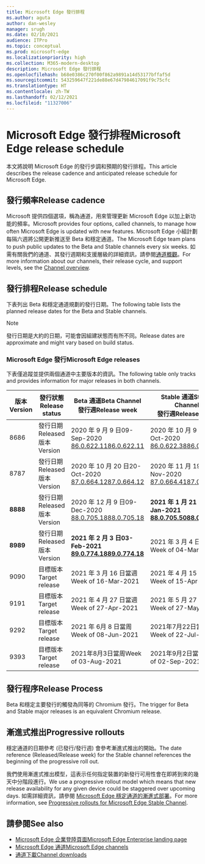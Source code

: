 ```yaml
---
title: Microsoft Edge 發行排程
ms.author: aguta
author: dan-wesley
manager: srugh
ms.date: 02/10/2021
audience: ITPro
ms.topic: conceptual
ms.prod: microsoft-edge
ms.localizationpriority: high
ms.collection: M365-modern-desktop
description: Microsoft Edge 發行排程
ms.openlocfilehash: b68e0386c270f00f862a9891a14d53177bffaf5d
ms.sourcegitcommit: 543259647f221de88e67d47984617091f9c75cfc
ms.translationtype: HT
ms.contentlocale: zh-TW
ms.lasthandoff: 02/12/2021
ms.locfileid: "11327006"
---
```

# <span data-ttu-id="7d3cb-103">Microsoft Edge 發行排程</span><span class="sxs-lookup"><span data-stu-id="7d3cb-103">Microsoft Edge release schedule</span></span>

<span data-ttu-id="7d3cb-104">本文將說明 Microsoft Edge 的發行步調和預期的發行排程。</span><span class="sxs-lookup"><span data-stu-id="7d3cb-104">This article describes the release cadence and anticipated release schedule for Microsoft Edge.</span></span>

## <span data-ttu-id="7d3cb-105">發行頻率</span><span class="sxs-lookup"><span data-stu-id="7d3cb-105">Release cadence</span></span>

<span data-ttu-id="7d3cb-106">Microsoft 提供四個選項，稱為通道，用來管理更新 Microsoft Edge 以加上新功能的頻率。</span><span class="sxs-lookup"><span data-stu-id="7d3cb-106">Microsoft provides four options, called channels, to manage how often Microsoft Edge is updated with new features.</span></span> <span data-ttu-id="7d3cb-107">Microsoft Edge 小組計劃每隔六週將公開更新推送至 Beta 和穩定通道。</span><span class="sxs-lookup"><span data-stu-id="7d3cb-107">The Microsoft Edge team plans to push public updates to the Beta and Stable channels every six weeks.</span></span> <span data-ttu-id="7d3cb-108">如需有關我們的通道、其發行週期和支援層級的詳細資訊，請參閱[通道概觀](https://docs.microsoft.com/DeployEdge/microsoft-edge-channels#channel-overview)。</span><span class="sxs-lookup"><span data-stu-id="7d3cb-108">For more information about our channels, their release cycle, and support levels, see the [Channel overview](https://docs.microsoft.com/DeployEdge/microsoft-edge-channels#channel-overview).</span></span>

## <span data-ttu-id="7d3cb-109">發行排程</span><span class="sxs-lookup"><span data-stu-id="7d3cb-109">Release schedule</span></span>

<span data-ttu-id="7d3cb-110">下表列出 Beta 和穩定通道規劃的發行日期。</span><span class="sxs-lookup"><span data-stu-id="7d3cb-110">The following table lists the planned release dates for the Beta and Stable channels.</span></span>

> [!NOTE]
> <span data-ttu-id="7d3cb-111">發行日期是大約的日期，可能會因組建狀態而有所不同。</span><span class="sxs-lookup"><span data-stu-id="7d3cb-111">Release dates are approximate and might vary based on build status.</span></span>

### <span data-ttu-id="7d3cb-112">Microsoft Edge 發行</span><span class="sxs-lookup"><span data-stu-id="7d3cb-112">Microsoft Edge releases</span></span>

<span data-ttu-id="7d3cb-113">下表僅追蹤並提供兩個通道中主要版本的資訊。</span><span class="sxs-lookup"><span data-stu-id="7d3cb-113">The following table only tracks and provides information for major releases in both channels.</span></span>

| <span data-ttu-id="7d3cb-114">版本</span><span class="sxs-lookup"><span data-stu-id="7d3cb-114">Version</span></span> | <span data-ttu-id="7d3cb-115">發行狀態</span><span class="sxs-lookup"><span data-stu-id="7d3cb-115">Release status</span></span> | <span data-ttu-id="7d3cb-116">Beta 通道</span><span class="sxs-lookup"><span data-stu-id="7d3cb-116">Beta Channel</span></span><br><span data-ttu-id="7d3cb-117">發行週</span><span class="sxs-lookup"><span data-stu-id="7d3cb-117">Release week</span></span> | <span data-ttu-id="7d3cb-118">Stable 通道</span><span class="sxs-lookup"><span data-stu-id="7d3cb-118">Stable Channel</span></span><br><span data-ttu-id="7d3cb-119">發行週</span><span class="sxs-lookup"><span data-stu-id="7d3cb-119">Release week</span></span> |
|---------|-----|------|--------|
| <span data-ttu-id="7d3cb-120">86</span><span class="sxs-lookup"><span data-stu-id="7d3cb-120">86</span></span> | <span data-ttu-id="7d3cb-121">發行日期</span><span class="sxs-lookup"><span data-stu-id="7d3cb-121">Released</span></span><br><span data-ttu-id="7d3cb-122">版本</span><span class="sxs-lookup"><span data-stu-id="7d3cb-122">Version</span></span> | <span data-ttu-id="7d3cb-123">2020 年 9 月 9 日</span><span class="sxs-lookup"><span data-stu-id="7d3cb-123">09-Sep-2020</span></span><br>[<span data-ttu-id="7d3cb-124">86.0.622.11</span><span class="sxs-lookup"><span data-stu-id="7d3cb-124">86.0.622.11</span></span>](https://docs.microsoft.com/deployedge/microsoft-edge-relnote-archive-beta-channel#version-86062211-september-9) | <span data-ttu-id="7d3cb-125">2020 年 10 月 9 日</span><span class="sxs-lookup"><span data-stu-id="7d3cb-125">09-Oct-2020</span></span><br>[<span data-ttu-id="7d3cb-126">86.0.622.38</span><span class="sxs-lookup"><span data-stu-id="7d3cb-126">86.0.622.38</span></span>](https://docs.microsoft.com/deployedge/microsoft-edge-relnote-stable-channel#version-86062238-october-9) |
| <span data-ttu-id="7d3cb-127">87</span><span class="sxs-lookup"><span data-stu-id="7d3cb-127">87</span></span> | <span data-ttu-id="7d3cb-128">發行日期</span><span class="sxs-lookup"><span data-stu-id="7d3cb-128">Released</span></span><br><span data-ttu-id="7d3cb-129">版本</span><span class="sxs-lookup"><span data-stu-id="7d3cb-129">Version</span></span> | <span data-ttu-id="7d3cb-130">2020 年 10 月 20 日</span><span class="sxs-lookup"><span data-stu-id="7d3cb-130">20-Oct-2020</span></span><br>[<span data-ttu-id="7d3cb-131">87.0.664.12</span><span class="sxs-lookup"><span data-stu-id="7d3cb-131">87.0.664.12</span></span>](https://docs.microsoft.com/deployedge/microsoft-edge-relnote-beta-channel#version-87066412-october-20) | <span data-ttu-id="7d3cb-132">2020 年 11 月 19 日</span><span class="sxs-lookup"><span data-stu-id="7d3cb-132">19-Nov-2020</span></span><br>[<span data-ttu-id="7d3cb-133">87.0.664.41</span><span class="sxs-lookup"><span data-stu-id="7d3cb-133">87.0.664.41</span></span>](https://docs.microsoft.com/deployedge/microsoft-edge-relnote-stable-channel#version-87066441-november-19) |
| **<span data-ttu-id="7d3cb-134">88</span><span class="sxs-lookup"><span data-stu-id="7d3cb-134">88</span></span>** | <span data-ttu-id="7d3cb-135">發行日期</span><span class="sxs-lookup"><span data-stu-id="7d3cb-135">Released</span></span><br><span data-ttu-id="7d3cb-136">版本</span><span class="sxs-lookup"><span data-stu-id="7d3cb-136">Version</span></span> | <span data-ttu-id="7d3cb-137">2020 年 12 月 9 日</span><span class="sxs-lookup"><span data-stu-id="7d3cb-137">09-Dec-2020</span></span><br>[<span data-ttu-id="7d3cb-138">88.0.705.18</span><span class="sxs-lookup"><span data-stu-id="7d3cb-138">88.0.705.18</span></span>](https://docs.microsoft.com/deployedge/microsoft-edge-relnote-beta-channel#version-88070518-december-9) | **<span data-ttu-id="7d3cb-139">2021 年 1 月 21 日</span><span class="sxs-lookup"><span data-stu-id="7d3cb-139">21-Jan-2021</span></span>**<br>**[<span data-ttu-id="7d3cb-140">88.0.705.50</span><span class="sxs-lookup"><span data-stu-id="7d3cb-140">88.0.705.50</span></span>](https://docs.microsoft.com/deployedge/microsoft-edge-relnote-stable-channel#version-88070550-january-21)**|
| **<span data-ttu-id="7d3cb-141">89</span><span class="sxs-lookup"><span data-stu-id="7d3cb-141">89</span></span>** | <span data-ttu-id="7d3cb-142">發行日期</span><span class="sxs-lookup"><span data-stu-id="7d3cb-142">Released</span></span><br><span data-ttu-id="7d3cb-143">版本</span><span class="sxs-lookup"><span data-stu-id="7d3cb-143">Version</span></span> | **<span data-ttu-id="7d3cb-144">2021 年 2 月 3 日</span><span class="sxs-lookup"><span data-stu-id="7d3cb-144">03-Feb-2021</span></span>**<br>**[<span data-ttu-id="7d3cb-145">89.0.774.18</span><span class="sxs-lookup"><span data-stu-id="7d3cb-145">89.0.774.18</span></span>](https://docs.microsoft.com/deployedge/microsoft-edge-relnote-beta-channel#version-89077418-february-3)** | <span data-ttu-id="7d3cb-146">2021 年 3 月 4 日當週</span><span class="sxs-lookup"><span data-stu-id="7d3cb-146">Week of 04-Mar-2021</span></span> |
| <span data-ttu-id="7d3cb-147">90</span><span class="sxs-lookup"><span data-stu-id="7d3cb-147">90</span></span> | <span data-ttu-id="7d3cb-148">目標版本</span><span class="sxs-lookup"><span data-stu-id="7d3cb-148">Target release</span></span> | <span data-ttu-id="7d3cb-149">2021 年 3 月 16 日當週</span><span class="sxs-lookup"><span data-stu-id="7d3cb-149">Week of 16-Mar-2021</span></span> | <span data-ttu-id="7d3cb-150">2021 年 4 月 15 日當週</span><span class="sxs-lookup"><span data-stu-id="7d3cb-150">Week of 15-Apr-2021</span></span> |
| <span data-ttu-id="7d3cb-151">91</span><span class="sxs-lookup"><span data-stu-id="7d3cb-151">91</span></span> | <span data-ttu-id="7d3cb-152">目標版本</span><span class="sxs-lookup"><span data-stu-id="7d3cb-152">Target release</span></span> | <span data-ttu-id="7d3cb-153">2021 年 4 月 27 日當週</span><span class="sxs-lookup"><span data-stu-id="7d3cb-153">Week of 27-Apr-2021</span></span> | <span data-ttu-id="7d3cb-154">2021 年 5 月 27 日當週</span><span class="sxs-lookup"><span data-stu-id="7d3cb-154">Week of 27-May-2021</span></span> |
| <span data-ttu-id="7d3cb-155">92</span><span class="sxs-lookup"><span data-stu-id="7d3cb-155">92</span></span> | <span data-ttu-id="7d3cb-156">目標版本</span><span class="sxs-lookup"><span data-stu-id="7d3cb-156">Target release</span></span> | <span data-ttu-id="7d3cb-157">2021 年 6月 8 日當周</span><span class="sxs-lookup"><span data-stu-id="7d3cb-157">Week of 08-Jun-2021</span></span> | <span data-ttu-id="7d3cb-158">2021年7月22日當周</span><span class="sxs-lookup"><span data-stu-id="7d3cb-158">Week of 22-Jul-2021</span></span> |
| <span data-ttu-id="7d3cb-159">93</span><span class="sxs-lookup"><span data-stu-id="7d3cb-159">93</span></span> | <span data-ttu-id="7d3cb-160">目標版本</span><span class="sxs-lookup"><span data-stu-id="7d3cb-160">Target release</span></span> | <span data-ttu-id="7d3cb-161">2021年8月3日當周</span><span class="sxs-lookup"><span data-stu-id="7d3cb-161">Week of 03-Aug-2021</span></span> | <span data-ttu-id="7d3cb-162">2021年9月2日當周</span><span class="sxs-lookup"><span data-stu-id="7d3cb-162">Week of 02-Sep-2021</span></span> |

## <span data-ttu-id="7d3cb-163">發行程序</span><span class="sxs-lookup"><span data-stu-id="7d3cb-163">Release Process</span></span>

<span data-ttu-id="7d3cb-164">Beta 和穩定主要發行的觸發為同等的 Chromium 發行。</span><span class="sxs-lookup"><span data-stu-id="7d3cb-164">The trigger for Beta and Stable major releases is an equivalent Chromium release.</span></span>

## <span data-ttu-id="7d3cb-165">漸進式推出</span><span class="sxs-lookup"><span data-stu-id="7d3cb-165">Progressive rollouts</span></span>

<span data-ttu-id="7d3cb-166">穩定通道的日期參考 (已發行/發行週) 會參考漸進式推出的開始。</span><span class="sxs-lookup"><span data-stu-id="7d3cb-166">The date reference (Released/Release week) for the Stable channel references the beginning of the progressive roll out.</span></span>

<span data-ttu-id="7d3cb-167">我們使用漸進式推出模型，這表示任何指定裝置的新發行可用性會在即將到來的幾天中分階段進行。</span><span class="sxs-lookup"><span data-stu-id="7d3cb-167">We use a progressive rollout model which means that new release availability for any given device could be staggered over upcoming days.</span></span> <span data-ttu-id="7d3cb-168">如需詳細資訊，請參閱 [Microsoft Edge 穩定通道的漸進式部署](microsoft-edge-update-progressive-rollout.md)。</span><span class="sxs-lookup"><span data-stu-id="7d3cb-168">For more information, see [Progressive rollouts for Microsoft Edge Stable Channel](microsoft-edge-update-progressive-rollout.md).</span></span>

## <span data-ttu-id="7d3cb-169">請參閱</span><span class="sxs-lookup"><span data-stu-id="7d3cb-169">See also</span></span>

- [<span data-ttu-id="7d3cb-170">Microsoft Edge 企業登陸頁面</span><span class="sxs-lookup"><span data-stu-id="7d3cb-170">Microsoft Edge Enterprise landing page</span></span>](https://aka.ms/EdgeEnterprise)
- [<span data-ttu-id="7d3cb-171">Microsoft Edge 通道</span><span class="sxs-lookup"><span data-stu-id="7d3cb-171">Microsoft Edge channels</span></span>](microsoft-edge-channels.md)
- [<span data-ttu-id="7d3cb-172">通道下載</span><span class="sxs-lookup"><span data-stu-id="7d3cb-172">Channel downloads</span></span>](https://www.microsoft.com/edge/business/download)